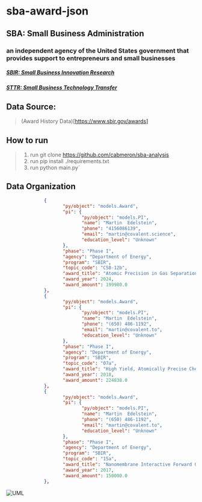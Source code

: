 # sba-award-json

## SBA: Small Business Administration
### an independent agency of the United States government that provides support to entrepreneurs and small businesses
##### [SBIR: Small Business Innovation Research](https://www.sbir.gov/)
##### [STTR: Small Business Technology Transfer](https://www.sbir.gov/tutorials/program-basics/tutorial-3#)

## Data Source:
> (Award History Data)[https://www.sbir.gov/awards]

## How to run
> 1) run git clone https://github.com/cabmeron/sba-analysis
> 2) run pip install ./requirements.txt
> 3) run python main.py`

## Data Organization


```json "COVALENT LLC": [
              {
                     "py/object": "models.Award",
                     "pi": {
                            "py/object": "models.PI",
                            "name": "Martin  Edelstein",
                            "phone": "4156086139",
                            "email": "martin@covalent.science",
                            "education_level": "Unknown"
                     },
                     "phase": "Phase I",
                     "agency": "Department of Energy",
                     "program": "SBIR",
                     "topic_code": "C58-12b",
                     "award_title": "Atomic Precision in Gas Separations",
                     "award_year": 2024,
                     "award_amount": 199980.0
              },
              {
                     "py/object": "models.Award",
                     "pi": {
                            "py/object": "models.PI",
                            "name": "Martin  Edelstein",
                            "phone": "(650) 486-1192",
                            "email": "martin@covalent.to",
                            "education_level": "Unknown"
                     },
                     "phase": "Phase I",
                     "agency": "Department of Energy",
                     "program": "SBIR",
                     "topic_code": "07a",
                     "award_title": "High Yield, Atomically Precise Chemical Activation",
                     "award_year": 2018,
                     "award_amount": 224838.0
              },
              {
                     "py/object": "models.Award",
                     "pi": {
                            "py/object": "models.PI",
                            "name": "Martin  Edelstein",
                            "phone": "(650) 486-1192",
                            "email": "martin@covalent.to",
                            "education_level": "Unknown"
                     },
                     "phase": "Phase I",
                     "agency": "Department of Energy",
                     "program": "SBIR",
                     "topic_code": "15a",
                     "award_title": "Nanomembrane Interactive Forward Osmosis (FO) Polymers for Desalination and Remediation",
                     "award_year": 2017,
                     "award_amount": 150000.0
              },
```
![UML](https://github.com/cabmeron/sba-award-json/blob/main/out/uml_src/models/models.png)

